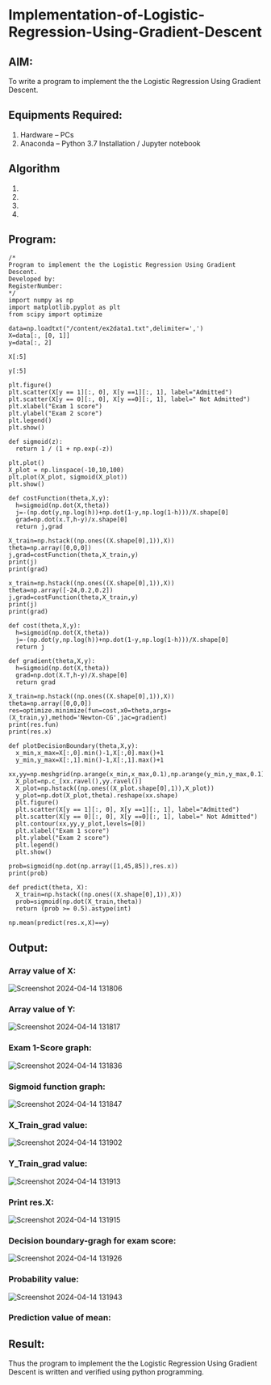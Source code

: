 # Implementation-of-Logistic-Regression-Using-Gradient-Descent

## AIM:
To write a program to implement the the Logistic Regression Using Gradient Descent.

## Equipments Required:
1. Hardware – PCs
2. Anaconda – Python 3.7 Installation / Jupyter notebook

## Algorithm
1. 
2. 
3. 
4. 

## Program:
```
/*
Program to implement the the Logistic Regression Using Gradient Descent.
Developed by: 
RegisterNumber:  
*/
import numpy as np
import matplotlib.pyplot as plt
from scipy import optimize

data=np.loadtxt("/content/ex2data1.txt",delimiter=',')
X=data[:, [0, 1]]
y=data[:, 2]

X[:5]

y[:5]

plt.figure()
plt.scatter(X[y == 1][:, 0], X[y ==1][:, 1], label="Admitted")
plt.scatter(X[y == 0][:, 0], X[y ==0][:, 1], label=" Not Admitted")
plt.xlabel("Exam 1 score")
plt.ylabel("Exam 2 score")
plt.legend()
plt.show()

def sigmoid(z):
  return 1 / (1 + np.exp(-z))

plt.plot()
X_plot = np.linspace(-10,10,100)
plt.plot(X_plot, sigmoid(X_plot))
plt.show()

def costFunction(theta,X,y):
  h=sigmoid(np.dot(X,theta))
  j=-(np.dot(y,np.log(h))+np.dot(1-y,np.log(1-h)))/X.shape[0]
  grad=np.dot(x.T,h-y)/x.shape[0]
  return j,grad
  
X_train=np.hstack((np.ones((X.shape[0],1)),X))
theta=np.array([0,0,0])
j,grad=costFunction(theta,X_train,y)
print(j)
print(grad)

x_train=np.hstack((np.ones((X.shape[0],1)),X))
theta=np.array([-24,0.2,0.2])
j,grad=costFunction(theta,X_train,y)
print(j)
print(grad)

def cost(theta,X,y):
  h=sigmoid(np.dot(X,theta))
  j=-(np.dot(y,np.log(h))+np.dot(1-y,np.log(1-h)))/X.shape[0]
  return j

def gradient(theta,X,y):
  h=sigmoid(np.dot(X,theta))
  grad=np.dot(X.T,h-y)/X.shape[0]
  return grad

X_train=np.hstack((np.ones((X.shape[0],1)),X))
theta=np.array([0,0,0])
res=optimize.minimize(fun=cost,x0=theta,args=(X_train,y),method='Newton-CG',jac=gradient)
print(res.fun)
print(res.x)

def plotDecisionBoundary(theta,X,y):
  x_min,x_max=X[:,0].min()-1,X[:,0].max()+1
  y_min,y_max=X[:,1].min()-1,X[:,1].max()+1
  xx,yy=np.meshgrid(np.arange(x_min,x_max,0.1),np.arange(y_min,y_max,0.1))
  X_plot=np.c_[xx.ravel(),yy.ravel()]
  X_plot=np.hstack((np.ones((X_plot.shape[0],1)),X_plot))
  y_plot=np.dot(X_plot,theta).reshape(xx.shape)
  plt.figure()
  plt.scatter(X[y == 1][:, 0], X[y ==1][:, 1], label="Admitted")
  plt.scatter(X[y == 0][:, 0], X[y ==0][:, 1], label=" Not Admitted")
  plt.contour(xx,yy,y_plot,levels=[0])
  plt.xlabel("Exam 1 score")
  plt.ylabel("Exam 2 score")
  plt.legend()
  plt.show()
  
prob=sigmoid(np.dot(np.array([1,45,85]),res.x))
print(prob)

def predict(theta, X):
  X_train=np.hstack((np.ones((X.shape[0],1)),X))
  prob=sigmoid(np.dot(X_train,theta))
  return (prob >= 0.5).astype(int)

np.mean(predict(res.x,X)==y)
```

## Output:
### Array value of X:
![Screenshot 2024-04-14 131806](https://github.com/srishanth2006/-Implementation-of-Logistic-Regression-Using-Gradient-Descent/assets/150319470/053e9ac6-179b-447b-a5a7-f2e9df459fd2)

### Array value of Y:

![Screenshot 2024-04-14 131817](https://github.com/srishanth2006/-Implementation-of-Logistic-Regression-Using-Gradient-Descent/assets/150319470/2b71e34a-55f9-4fb0-9e9c-3e76ade09e20)
### Exam 1-Score graph:

![Screenshot 2024-04-14 131836](https://github.com/srishanth2006/-Implementation-of-Logistic-Regression-Using-Gradient-Descent/assets/150319470/fac44219-c277-4bde-bf01-4dbdea0b9d19)


### Sigmoid function graph:
![Screenshot 2024-04-14 131847](https://github.com/srishanth2006/-Implementation-of-Logistic-Regression-Using-Gradient-Descent/assets/150319470/8589a85e-957b-41b1-ac0b-293d8934d7b8)
### X_Train_grad value:


![Screenshot 2024-04-14 131902](https://github.com/srishanth2006/-Implementation-of-Logistic-Regression-Using-Gradient-Descent/assets/150319470/ce6b44ad-e2af-4ac3-879c-3dfc64f273bd)

### Y_Train_grad value:
![Screenshot 2024-04-14 131913](https://github.com/srishanth2006/-Implementation-of-Logistic-Regression-Using-Gradient-Descent/assets/150319470/87535761-3b04-47ba-bcde-dce9187ef8aa)

### Print res.X:
![Screenshot 2024-04-14 131915](https://github.com/srishanth2006/-Implementation-of-Logistic-Regression-Using-Gradient-Descent/assets/150319470/f37ab081-cd50-4e01-a95e-252ee14b33dc)
### Decision boundary-gragh for exam score:
![Screenshot 2024-04-14 131926](https://github.com/srishanth2006/-Implementation-of-Logistic-Regression-Using-Gradient-Descent/assets/150319470/225c0464-aebf-4774-a67a-06407624741a)

### Probability value:
![Screenshot 2024-04-14 131943](https://github.com/srishanth2006/-Implementation-of-Logistic-Regression-Using-Gradient-Descent/assets/150319470/f00da078-8c45-4d62-b113-f0215e7e4d9c)

### Prediction value of mean:


## Result:
Thus the program to implement the the Logistic Regression Using Gradient Descent is written and verified using python programming.


